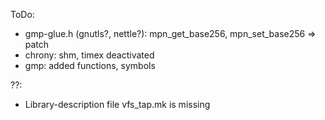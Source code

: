 ToDo:

* gmp-glue.h (gnutls?, nettle?): mpn_get_base256, mpn_set_base256 => patch
* chrony: shm, timex deactivated
* gmp: added functions, symbols

??:
* Library-description file vfs_tap.mk is missing